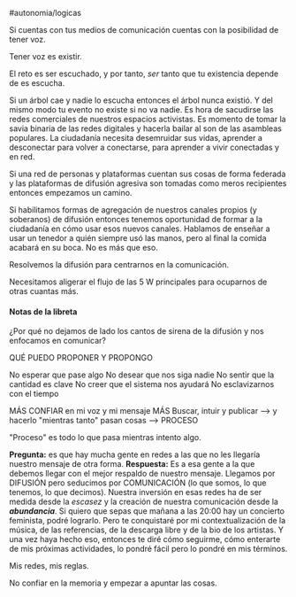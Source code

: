 #autonomia/logicas 

Si cuentas con tus medios de comunicación cuentas con la posibilidad de tener voz.

Tener voz es existir.

El reto es ser escuchado, y por tanto, *ser* tanto que tu existencia depende de es escucha.

Si un árbol cae y nadie lo escucha entonces el árbol nunca existió. Y del mismo modo tu evento no existe si no va nadie.
Es hora de sacudirse las redes comerciales de nuestros espacios activistas. Es momento de tomar la savia binaria de las redes digitales y hacerla bailar al son de las asambleas populares. La ciudadanía necesita desemruidar sus vidas, aprender a desconectar para volver a conectarse, para aprender a vivir conectadas y en red.

Si una red de personas y plataformas cuentan sus cosas de forma federada y las plataformas de difusión agresiva son tomadas como meros recipientes entonces empezamos un camino.

Si habilitamos formas de agregación de nuestros canales propios (y soberanos) de difusión entonces tenemos oportunidad de formar a la ciudadanía en cómo usar esos nuevos canales. Hablamos de enseñar a usar un tenedor a quién siempre usó las manos, pero al final la comida acabará en su boca. No es más que eso.

Resolvemos la difusión para centrarnos en la comunicación.

Necesitamos aligerar el flujo de las 5 W principales para ocuparnos de otras cuantas más.

#### Notas de la libreta

¿Por qué no dejamos de lado los cantos de sirena de la difusión y nos enfocamos en comunicar?

QUÉ PUEDO PROPONER Y PROPONGO

No esperar que pase algo
No desear que nos siga nadie
No sentir que la cantidad es clave
No creer que el sistema nos ayudará
No esclavizarnos con el tiempo

MÁS CONFIAR en mi voz y mi mensaje
MÁS Buscar, intuir y publicar --> y hacerlo "mientras tanto" pasan cosas --> PROCESO

"Proceso" es todo lo que pasa mientras intento algo.

**Pregunta:** es que hay mucha gente en redes a las que no les llegaría nuestro mensaje de otra forma.
**Respuesta:** Es a esa gente a la que debemos llegar con el mejor respaldo de nuestro mensaje. Llegamos por DIFUSIÓN pero seducimos por COMUNICACIÓN (lo que somos, lo que tenemos, lo que decimos). Nuestra inversión en esas redes ha de ser medida desde la *escasez* y la creación de nuestra comunicación desde la ***abundancia***.
Si quiero que sepas que mañana a las 20:00 hay un concierto feminista, podré lograrlo. Pero te conquistaré por mi contextualización de la música, de las referencias, de la descarga libre y de la bio de los artistas.
Y una vez haya hecho eso, entonces te diré cómo seguirme, cómo enterarte de mis próximas actividades, lo pondré fácil pero lo pondré en mis términos.

Mis redes, mis reglas.

No confiar en la memoria y empezar a apuntar las cosas.
